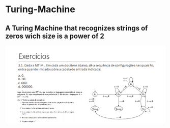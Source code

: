 # Turing-Machine
## A Turing Machine that recognizes strings of zeros wich size is a power of 2

![challenge](challenge.png)
